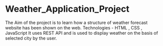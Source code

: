 # Weather_Application_Project

The Aim of the project is to learn how a structure of weather forecast website has been shown on the web.
Technologies - HTML , CSS , JavaScript 
It uses REST API and is used to display weather on the basis of selected city by the user.
